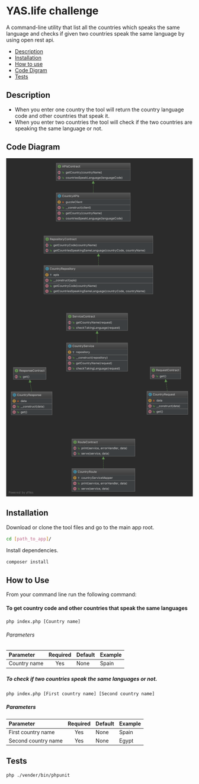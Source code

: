 # YAS.life challenge

A command-line utility that list all the countries which speaks the same language and checks if given two countries speak the same language by using open rest api.

- [Description](#description)
- [Installation](#installation)
- [How to use](#how-to-use)
- [Code Digram](#code-diagram)
- [Tests](#tests)

## Description

- When you enter one country the tool will return the country language code and other countries that speak it.
- When you enter two countries the tool will check if the two countries are speaking the same language or not.

## Code Diagram

![](images/diagram.png)

## Installation
Download or clone the tool files and go to the main app root.

```bash
cd [path_to_app]/
```

Install dependencies.
```bash
composer install
```

## How to Use
From your command line run the following command:

#### To get country code and other countries that speak the same languages

```bash
php index.php [Country name]
```
###### Parameters
| Parameter  | Required | Default | Example |
| :---        | :---: | :-------- | --- |
| Country name  | Yes  | None | Spain |

##### To check if two countries speak the same languages or not.

```bash
php index.php [First country name] [Second country name]
```

##### Parameters
| Parameter  | Required | Default | Example |
| :---        | :---: | :-------- | --- |
| First country name  | Yes  | None | Spain |
| Second country name  | Yes  | None | Egypt |


## Tests
```bash 
php ./vender/bin/phpunit
```